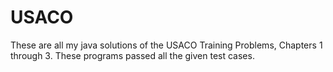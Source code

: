 # USACO
These are all my java solutions of the USACO Training Problems, Chapters 1 through 3. These programs passed all the given test cases.
